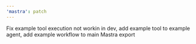 ```yaml
---
'mastra': patch
---
```


Fix example tool execution not workin in dev, add example tool to example agent, add example workflow to main Mastra export
